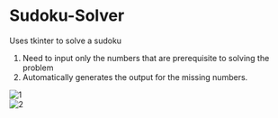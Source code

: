 # Sudoku-Solver
Uses tkinter to solve a sudoku

1. Need to input only the numbers that are prerequisite to solving the problem
2. Automatically generates the output for the missing numbers.

![1](https://user-images.githubusercontent.com/39439983/79051999-1b462b00-7c51-11ea-9017-b942318cffda.png)   
![2](https://user-images.githubusercontent.com/39439983/79052008-27ca8380-7c51-11ea-925d-6baad2534bcd.png)
